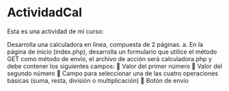 # ActividadCal
Esta es una actividad de mi curso:

Desarrolla una calculadora en línea, compuesta de 2 páginas.
a. En la página de inicio (index.php), desarrolla un formulario que 
utilice el método GET como método de envío, el archivo de acción 
será calculadora.php y debe contener los siguientes campos:
 Valor del primer número
 Valor del segundo número
 Campo para seleccionar una de las cuatro operaciones 
básicas (suma, resta, división o multiplicación)
 Botón de envío
